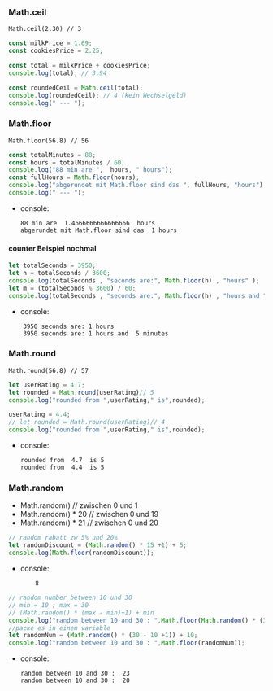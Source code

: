 ### Math.ceil


    Math.ceil(2.30) // 3


```javascript
const milkPrice = 1.69;
const cookiesPrice = 2.25;

const total = milkPrice + cookiesPrice;
console.log(total); // 3.94

const roundedCeil = Math.ceil(total); 
console.log(roundedCeil); // 4 (kein Wechselgeld)
console.log(" --- ");
```


### Math.floor

    Math.floor(56.8) // 56

```javascript
const totalMinutes = 88;
const hours = totalMinutes / 60;
console.log("88 min are ",  hours, " hours");
const fullHours = Math.floor(hours);
console.log("abgerundet mit Math.floor sind das ", fullHours, "hours");
console.log(" --- ");
```
- console:
    ```console
    88 min are  1.4666666666666666  hours
    abgerundet mit Math.floor sind das  1 hours
    ```


#### counter Beispiel nochmal

```javascript
let totalSeconds = 3950;
let h = totalSeconds / 3600;
console.log(totalSeconds , "seconds are:", Math.floor(h) , "hours" );
let m = (totalSeconds % 3600) / 60;
console.log(totalSeconds , "seconds are:", Math.floor(h) , "hours and " , Math.floor(m), "minutes");
```
- console:
```console
    3950 seconds are: 1 hours
    3950 seconds are: 1 hours and  5 minutes
```


### Math.round

    Math.round(56.8) // 57

```javascript
let userRating = 4.7;
let rounded = Math.round(userRating)// 5
console.log("rounded from ",userRating," is",rounded); 

userRating = 4.4;
// let rounded = Math.round(userRating)// 4
console.log("rounded from ",userRating," is",rounded); 
```
- console: 
    ```console
    rounded from  4.7  is 5
    rounded from  4.4  is 5
    ```


### Math.random

 * Math.random() // zwischen 0 und 1
 * Math.random() * 20 // zwischen 0 und 19
 * Math.random() * 21 // zwischen 0 und 20

```javascript
// random rabatt zw 5% und 20%
let randomDiscount = (Math.random() * 15 +1) + 5;
console.log(Math.floor(randomDiscount));
```
- console: 
    ```console
        8
    ```

```javascript
// random number between 10 und 30
// min = 10 ; max = 30
// (Math.random() * (max - min)+1) + min
console.log("random between 10 and 30 : ",Math.floor(Math.random() * (30 -10 + 1) + 10));
//packe es in einem variable
let randomNum = (Math.random() * (30 - 10 +1)) + 10;
console.log("random between 10 and 30 : ",Math.floor(randomNum));

```
- console: 
    ```console
    random between 10 and 30 :  23
    random between 10 and 30 :  20
    ```
